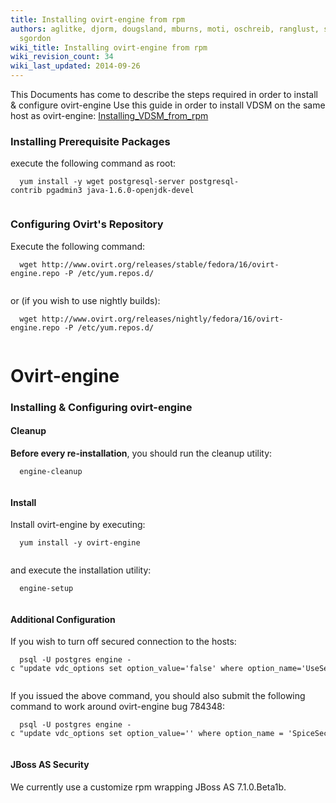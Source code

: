 ```yaml
---
title: Installing ovirt-engine from rpm
authors: aglitke, djorm, dougsland, mburns, moti, oschreib, ranglust, sandrobonazzola,
  sgordon
wiki_title: Installing ovirt-engine from rpm
wiki_revision_count: 34
wiki_last_updated: 2014-09-26
---
```


This Documents has come to describe the steps required in order to install & configure ovirt-engine Use this guide in order to install VDSM on the same host as ovirt-engine: [Installing_VDSM_from_rpm](Installing_VDSM_from_rpm)

### Installing Prerequisite Packages

execute the following command as root:

      yum install -y wget postgresql-server postgresql-contrib pgadmin3 java-1.6.0-openjdk-devel
       

### Configuring Ovirt's Repository

Execute the following command:

      wget http://www.ovirt.org/releases/stable/fedora/16/ovirt-engine.repo -P /etc/yum.repos.d/
       

or (if you wish to use nightly builds):

      wget http://www.ovirt.org/releases/nightly/fedora/16/ovirt-engine.repo -P /etc/yum.repos.d/
       

# Ovirt-engine

### Installing & Configuring ovirt-engine

#### Cleanup

**Before every re-installation**, you should run the cleanup utility:

      engine-cleanup
       

#### Install

Install ovirt-engine by executing:

      yum install -y ovirt-engine
       

and execute the installation utility:

      engine-setup
       

#### Additional Configuration

If you wish to turn off secured connection to the hosts:

      psql -U postgres engine -c "update vdc_options set option_value='false' where option_name='UseSecureConnectionWithServers' and version='general';"
       

If you issued the above command, you should also submit the following command to work around ovirt-engine bug 784348:

      psql -U postgres engine -c "update vdc_options set option_value='' where option_name = 'SpiceSecureChannels';"
       

#### JBoss AS Security

We currently use a customize rpm wrapping JBoss AS 7.1.0.Beta1b.
